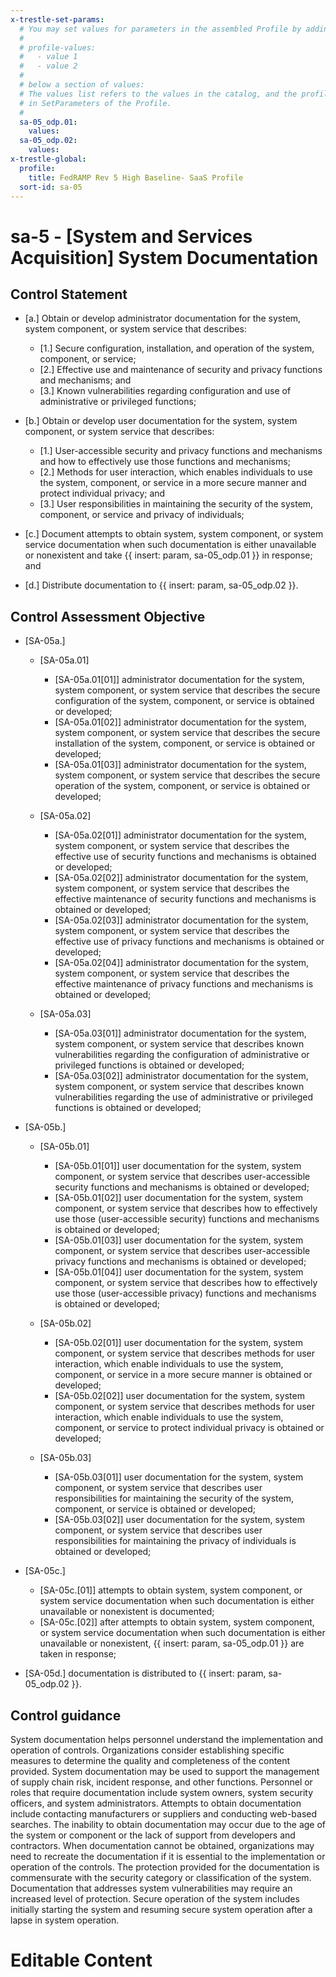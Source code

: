 ```yaml
---
x-trestle-set-params:
  # You may set values for parameters in the assembled Profile by adding
  #
  # profile-values:
  #   - value 1
  #   - value 2
  #
  # below a section of values:
  # The values list refers to the values in the catalog, and the profile-values represent values
  # in SetParameters of the Profile.
  #
  sa-05_odp.01:
    values:
  sa-05_odp.02:
    values:
x-trestle-global:
  profile:
    title: FedRAMP Rev 5 High Baseline- SaaS Profile
  sort-id: sa-05
---
```


# sa-5 - \[System and Services Acquisition\] System Documentation

## Control Statement

- \[a.\] Obtain or develop administrator documentation for the system, system component, or system service that describes:

  - \[1.\] Secure configuration, installation, and operation of the system, component, or service;
  - \[2.\] Effective use and maintenance of security and privacy functions and mechanisms; and
  - \[3.\] Known vulnerabilities regarding configuration and use of administrative or privileged functions;

- \[b.\] Obtain or develop user documentation for the system, system component, or system service that describes:

  - \[1.\] User-accessible security and privacy functions and mechanisms and how to effectively use those functions and mechanisms;
  - \[2.\] Methods for user interaction, which enables individuals to use the system, component, or service in a more secure manner and protect individual privacy; and
  - \[3.\] User responsibilities in maintaining the security of the system, component, or service and privacy of individuals;

- \[c.\] Document attempts to obtain system, system component, or system service documentation when such documentation is either unavailable or nonexistent and take {{ insert: param, sa-05_odp.01 }} in response; and

- \[d.\] Distribute documentation to {{ insert: param, sa-05_odp.02 }}.

## Control Assessment Objective

- \[SA-05a.\]

  - \[SA-05a.01\]

    - \[SA-05a.01[01]\] administrator documentation for the system, system component, or system service that describes the secure configuration of the system, component, or service is obtained or developed;
    - \[SA-05a.01[02]\] administrator documentation for the system, system component, or system service that describes the secure installation of the system, component, or service is obtained or developed;
    - \[SA-05a.01[03]\] administrator documentation for the system, system component, or system service that describes the secure operation of the system, component, or service is obtained or developed;

  - \[SA-05a.02\]

    - \[SA-05a.02[01]\] administrator documentation for the system, system component, or system service that describes the effective use of security functions and mechanisms is obtained or developed;
    - \[SA-05a.02[02]\] administrator documentation for the system, system component, or system service that describes the effective maintenance of security functions and mechanisms is obtained or developed;
    - \[SA-05a.02[03]\] administrator documentation for the system, system component, or system service that describes the effective use of privacy functions and mechanisms is obtained or developed;
    - \[SA-05a.02[04]\] administrator documentation for the system, system component, or system service that describes the effective maintenance of privacy functions and mechanisms is obtained or developed;

  - \[SA-05a.03\]

    - \[SA-05a.03[01]\] administrator documentation for the system, system component, or system service that describes known vulnerabilities regarding the configuration of administrative or privileged functions is obtained or developed;
    - \[SA-05a.03[02]\] administrator documentation for the system, system component, or system service that describes known vulnerabilities regarding the use of administrative or privileged functions is obtained or developed;

- \[SA-05b.\]

  - \[SA-05b.01\]

    - \[SA-05b.01[01]\] user documentation for the system, system component, or system service that describes user-accessible security functions and mechanisms is obtained or developed;
    - \[SA-05b.01[02]\] user documentation for the system, system component, or system service that describes how to effectively use those (user-accessible security) functions and mechanisms is obtained or developed;
    - \[SA-05b.01[03]\] user documentation for the system, system component, or system service that describes user-accessible privacy functions and mechanisms is obtained or developed;
    - \[SA-05b.01[04]\] user documentation for the system, system component, or system service that describes how to effectively use those (user-accessible privacy) functions and mechanisms is obtained or developed;

  - \[SA-05b.02\]

    - \[SA-05b.02[01]\] user documentation for the system, system component, or system service that describes methods for user interaction, which enable individuals to use the system, component, or service in a more secure manner is obtained or developed;
    - \[SA-05b.02[02]\] user documentation for the system, system component, or system service that describes methods for user interaction, which enable individuals to use the system, component, or service to protect individual privacy is obtained or developed;

  - \[SA-05b.03\]

    - \[SA-05b.03[01]\] user documentation for the system, system component, or system service that describes user responsibilities for maintaining the security of the system, component, or service is obtained or developed;
    - \[SA-05b.03[02]\] user documentation for the system, system component, or system service that describes user responsibilities for maintaining the privacy of individuals is obtained or developed;

- \[SA-05c.\]

  - \[SA-05c.[01]\] attempts to obtain system, system component, or system service documentation when such documentation is either unavailable or nonexistent is documented;
  - \[SA-05c.[02]\] after attempts to obtain system, system component, or system service documentation when such documentation is either unavailable or nonexistent, {{ insert: param, sa-05_odp.01 }} are taken in response;

- \[SA-05d.\] documentation is distributed to {{ insert: param, sa-05_odp.02 }}.

## Control guidance

System documentation helps personnel understand the implementation and operation of controls. Organizations consider establishing specific measures to determine the quality and completeness of the content provided. System documentation may be used to support the management of supply chain risk, incident response, and other functions. Personnel or roles that require documentation include system owners, system security officers, and system administrators. Attempts to obtain documentation include contacting manufacturers or suppliers and conducting web-based searches. The inability to obtain documentation may occur due to the age of the system or component or the lack of support from developers and contractors. When documentation cannot be obtained, organizations may need to recreate the documentation if it is essential to the implementation or operation of the controls. The protection provided for the documentation is commensurate with the security category or classification of the system. Documentation that addresses system vulnerabilities may require an increased level of protection. Secure operation of the system includes initially starting the system and resuming secure system operation after a lapse in system operation.

# Editable Content

<!-- Make additions and edits below -->
<!-- The above represents the contents of the control as received by the profile, prior to additions. -->
<!-- If the profile makes additions to the control, they will appear below. -->
<!-- The above markdown may not be edited but you may edit the content below, and/or introduce new additions to be made by the profile. -->
<!-- If there is a yaml header at the top, parameter values may be edited. Use --set-parameters to incorporate the changes during assembly. -->
<!-- The content here will then replace what is in the profile for this control, after running profile-assemble. -->
<!-- The current profile has no added parts for this control, but you may add new ones here. -->
<!-- Each addition must have a heading either of the form ## Control my_addition_name -->
<!-- or ## Part a. (where the a. refers to one of the control statement labels.) -->
<!-- "## Control" parts are new parts added after the statement part. -->
<!-- "## Part" parts are new parts added into the top-level statement part with that label. -->
<!-- Subparts may be added with nested hash levels of the form ### My Subpart Name -->
<!-- underneath the parent ## Control or ## Part being added -->
<!-- See https://ibm.github.io/compliance-trestle/tutorials/ssp_profile_catalog_authoring/ssp_profile_catalog_authoring for guidance. -->
